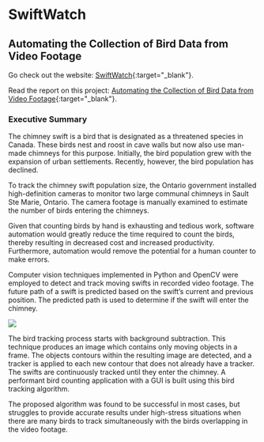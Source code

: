 # SwiftWatch
## Automating the Collection of Bird Data from Video Footage
Go check out the website: [SwiftWatch](https://swiftwatch.azurewebsites.net/){:target="_blank"}.

Read the report on this project: [Automating the Collection of Bird Data from Video Footage](https://swiftwatch.azurewebsites.net/documents/final_report.pdf){:target="_blank"}.
### Executive Summary

The chimney swift is a bird that  is designated as a threatened species in Canada. These birds nest and roost in cave walls but now also use man-made chimneys for this purpose. Initially, the bird population grew with the expansion of urban settlements. Recently, however, the bird population has declined.

To track the chimney swift population size, the Ontario government installed high-definition cameras to monitor two large communal chimneys in Sault Ste Marie, Ontario. The camera footage is manually examined to estimate the number of birds entering the chimneys.

Given that counting birds by hand is exhausting and tedious work, software automation would greatly reduce the time required to count the birds, thereby resulting in decreased cost and increased productivity. Furthermore, automation would remove the potential for a human counter to make errors. 

Computer vision techniques implemented in Python and OpenCV were employed to detect and track moving swifts in recorded video footage. The future path of a swift is predicted based on the swift’s current and previous position. The predicted path is used to determine if the swift will enter the chimney.

![](https://github.com/colbytimm/SwiftWatch-Website/blob/master/images/run.gif)

The bird tracking process starts with background subtraction. This technique produces an image which contains only moving objects in a frame. The objects contours within the resulting image are detected, and a tracker is applied to each new contour that does not already have a tracker. The swifts are continuously tracked until they enter the chimney. A performant bird counting application with a GUI is built using this bird tracking algorithm.

The proposed algorithm was found to be successful in most cases, but struggles to provide accurate results under high-stress situations when there are many birds to track simultaneously with the birds overlapping in the video footage. 
